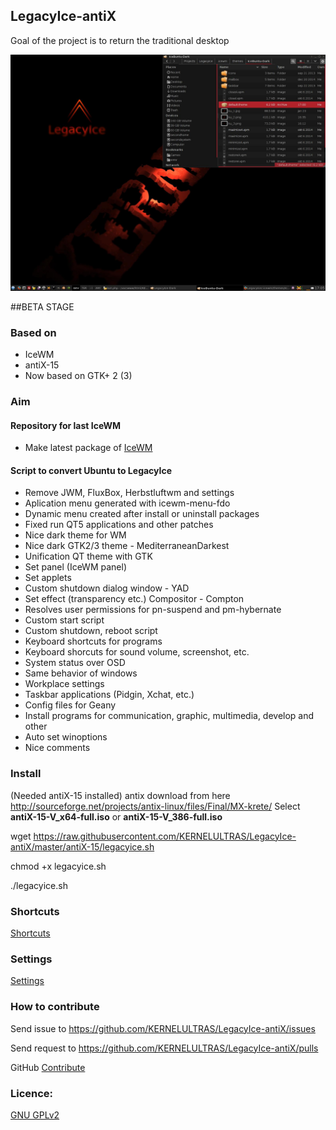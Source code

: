 ## LegacyIce-antiX
Goal of the project is to return the traditional desktop

![IceWM desktop](auxiliary_files/screenshot2.jpg)

##BETA STAGE

### Based on
* IceWM
* antiX-15
* Now based on GTK+ 2 (3)

### Aim

#### Repository for last IceWM
* Make latest package of [IceWM](https://github.com/bbidulock/icewm)

#### Script to convert Ubuntu to LegacyIce
* Remove JWM, FluxBox, Herbstluftwm and settings
* Aplication menu generated with icewm-menu-fdo
* Dynamic menu created after install or uninstall packages
* Fixed run QT5 applications and other patches
* Nice dark theme for WM
* Nice dark GTK2/3 theme - MediterraneanDarkest
* Unification QT theme with GTK
* Set panel (IceWM panel)
* Set applets
* Custom shutdown dialog window - YAD
* Set effect (transparency etc.) Compositor - Compton
* Resolves user permissions for pn-suspend and pm-hybernate
* Custom start script
* Custom shutdown, reboot script
* Keyboard shortcuts for programs
* Keyboard shorcuts for sound volume, screenshot, etc.
* System status over OSD
* Same behavior of windows
* Workplace settings
* Taskbar applications (Pidgin, Xchat, etc.)
* Config files for Geany
* Install programs for communication, graphic, multimedia, develop and other
* Auto set winoptions
* Nice comments

### Install

(Needed antiX-15 installed)
antix download from here http://sourceforge.net/projects/antix-linux/files/Final/MX-krete/
Select **antiX-15-V_x64-full.iso** or **antiX-15-V_386-full.iso**

wget https://raw.githubusercontent.com/KERNELULTRAS/LegacyIce-antiX/master/antiX-15/legacyice.sh

chmod +x legacyice.sh

./legacyice.sh

### Shortcuts

[Shortcuts](https://github.com/KERNELULTRAS/LegacyIce-antiX/blob/master/shortcuts_EN.md)

### Settings

[Settings](https://github.com/KERNELULTRAS/LegacyIce-antiX/blob/master/settings_EN.md)

### How to contribute
Send issue to https://github.com/KERNELULTRAS/LegacyIce-antiX/issues

Send request to https://github.com/KERNELULTRAS/LegacyIce-antiX/pulls

GitHub [Contribute](https://github.com/KERNELULTRAS/LegacyIce-antiX/blob/master/development/instructions_for_git.md)

### Licence:
[GNU GPLv2](http://www.gnu.org/licenses/gpl-2.0.html)


